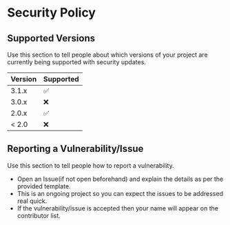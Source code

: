 # Security Policy

## Supported Versions

Use this section to tell people about which versions of your project are
currently being supported with security updates.

| Version | Supported          |
| ------- | ------------------ |
| 3.1.x   | :white_check_mark: |
| 3.0.x   | :x:                |
| 2.0.x   | :white_check_mark: |
| < 2.0   | :x:                |

## Reporting a Vulnerability/Issue

Use this section to tell people how to report a vulnerability.

- Open an Issue(if not open beforehand) and explain the details as per the provided template.
- This is an ongoing project so you can expect the issues to be addressed real quick.
- If the vulnerability/issue is accepted then your name will appear on the contributor list.
